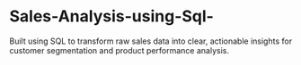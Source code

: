 # Sales-Analysis-using-Sql-
Built using SQL to transform raw sales data into clear, actionable insights for customer segmentation and product performance analysis.
